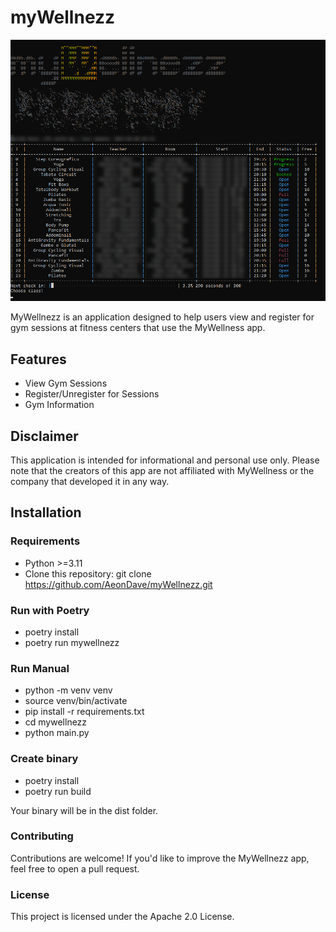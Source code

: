 
# myWellnezz

![Alt text](mw.png?raw=true "myWellnezz")

MyWellnezz is an application designed to help users view and register for gym sessions at fitness centers that use the MyWellness app.

## Features

* View Gym Sessions
* Register/Unregister for Sessions
* Gym Information

## Disclaimer

This application is intended for informational and personal use only.
Please note that the creators of this app are not affiliated with MyWellness or the company that developed it in any way.

## Installation

### Requirements

* Python >=3.11
* Clone this repository: git clone https://github.com/AeonDave/myWellnezz.git

### Run with Poetry

* poetry install
* poetry run mywellnezz

### Run Manual

* python -m venv venv
* source venv/bin/activate
* pip install -r requirements.txt
* cd mywellnezz
* python main.py

### Create binary

* poetry install
* poetry run build

Your binary will be in the dist folder.

### Contributing

Contributions are welcome! If you'd like to improve the MyWellnezz app, feel free to open a pull request.

### License

This project is licensed under the Apache 2.0 License.

